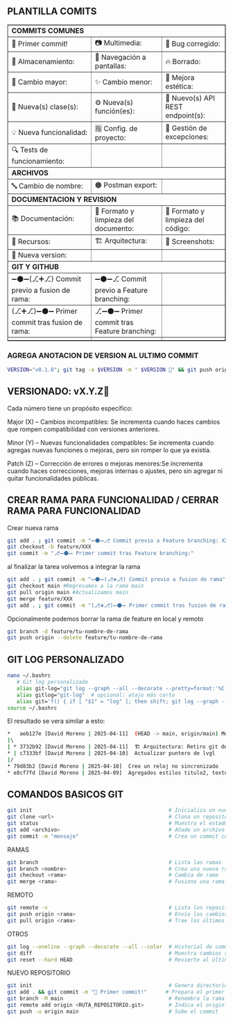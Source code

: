 ## PLANTILLA COMITS

<table border="1">
  <tr>
    <td colspan="3"><b>COMMITS COMUNES</b></td>
  </tr>
  <tr>
    <td>🎉 Primer commit!</td>
    <td>📷 Multimedia:</td>
    <td>🐞 Bug corregido:</td>
  </tr>
  <tr>
    <td>💾 Almacenamiento:</td>
    <td>🔗 Navegación a pantallas:</td>
    <td>🔥 Borrado:</td>
  </tr>
  <tr>
    <td>🚀 Cambio mayor:</td>
    <td>✨ Cambio menor:</td>
    <td>🎨 Mejora estética:</td>
  </tr>
  <tr>
    <td>📜 Nueva(s) clase(s):</td>
    <td>⚙️ Nueva(s) función(es):</td>
    <td>🔗 Nuevo(s) API REST endpoint(s):</td>
  </tr>
  <tr>
    <td>💡 Nueva funcionalidad:</td>
    <td>🈯 Config. de proyecto:</td>
    <td>🧯 Gestión de excepciones:</td>
  </tr>
  <tr>
    <td>🔍 Tests de funcionamiento:</td>
    <td></td>
    <td></td>
  </tr>
  <tr>
    <td colspan="3"><b>ARCHIVOS</b></td>
  </tr>
  <tr>
    <td>🔤 Cambio de nombre:</td>
    <td>🟠 Postman export:</td>
    <td></td>
  </tr>
  <tr>
    <td colspan="3"><b>DOCUMENTACION Y REVISION</b></td>
  </tr>
  <tr>
    <td>📚 Documentación:</td>
    <td>📐 Formato y limpieza del documento:</td>
    <td>📐 Formato y limpieza del código:</td>
  </tr>
  <tr>
    <td>📑 Recursos:</td>
    <td>🏗️ Arquitectura:</td>
    <td>📸 Screenshots:</td>
  </tr>
  <tr>
    <td>🔖 Nueva version:</td>
    <td></td>
    <td></td>
  </tr>
  <tr>
    <td colspan="3"><b>GIT Y GITHUB</b></td>
  </tr>
  <tr>
    <td>➖⚫➖(⎇➕⎇) Commit previo a fusion de rama:</td>
    <td>➖⚫➖⎇ Commit previo a Feature branching:</td>
    <td></td>
  </tr>
  <tr>
    <td>(⎇➕⎇)➖⚫➖ Primer commit tras fusion de rama:</td>
    <td>⎇➖⚫➖ Primer commit tras Feature branching:</td>
    <td></td>
  </tr>
    <tr>
    <td></td>
    <td></td>
    <td></td>
  </tr>
</table>

### AGREGA ANOTACION DE VERSION AL ULTIMO COMMIT
```bash
VERSION="v0.1.0"; git tag -a $VERSION -m " $VERSION 🔖" && git push origin $VERSION
```

## VERSIONADO: vX.Y.Z🔖

Cada número tiene un propósito específico:

Major (X) – Cambios incompatibles: Se incrementa cuando haces cambios que rompen compatibilidad con versiones anteriores.

Minor (Y) – Nuevas funcionalidades compatibles: Se incrementa cuando agregas nuevas funciones o mejoras, pero sin romper lo que ya existía.

Patch (Z) – Corrección de errores o mejoras menores:Se incrementa cuando haces correcciones, mejoras internas o ajustes, pero sin agregar ni quitar funcionalidades públicas.

## CREAR RAMA PARA FUNCIONALIDAD / CERRAR RAMA PARA FUNCIONALIDAD

Crear nueva rama
```bash
git add . ; git commit -m "➖⚫➖⎇ Commit previo a Feature branching: XXX"
git checkout -b feature/XXX
git commit -m "⎇➖⚫➖ Primer commit tras Feature branching:"
```
al finalizar la tarea volvemos a integrar la rama
```bash
git add . ; git commit -m "➖⚫➖(⎇➕⎇) Commit previo a fusion de rama"
git checkout main #Regresamos a la rama main
git pull origin main #Actualizamos main
git merge feature/XXX
git add . ; git commit -m "(⎇➕⎇)➖⚫➖ Primer commit tras fusion de rama"
```
Opcionalmente podemos borrar la rama de feature en local y remoto
```bash
git branch -d feature/tu-nombre-de-rama
git push origin --delete feature/tu-nombre-de-rama
```

## GIT LOG PERSONALIZADO
```bash
nano ~/.bashrc
   # Git log personalizado
   alias git-log="git log --graph --all --decorate --pretty=format:'%C(auto)%h%Creset [%an | %ad] %d %s' --date=short"
   alias gitlog="git-log"  # opcional: atajo más corto
   alias git='f() { if [ "$1" = "log" ]; then shift; git log --graph --all --decorate --pretty=format:"%C(auto)%h%Creset [%an | %ad] %d %s" --date=short "$@"; else command git "$@"; fi }; f'
source ~/.bashrc
```
El resultado se vera similar a esto:
```bash
*   aeb127e [David Moreno | 2025-04-11]  (HEAD -> main, origin/main) Merge commit '3732b92'
|\  
| * 3732b92 [David Moreno | 2025-04-11]  🏗️ Arquitectura: Retiro git de los components (vendorizado)
* | c7333bf [David Moreno | 2025-04-10]  Actualizar puntero de lvgl
|/  
* 79d83b2 [David Moreno | 2025-04-10]  Creo un reloj no sincronizado
* e8cf7fd [David Moreno | 2025-04-09]  Agregados estilos titulo2, texto1 y texto2
```

## COMANDOS BASICOS GIT

```bash
git init                                            # Inicializa un nuevo repositorio Git
git clone <url>                                     # Clona un repositorio remoto
git status                                          # Muestra el estado del repositorio
git add <archivo>                                   # Añade un archivo al área de staging
git commit -m "mensaje"                             # Crea un commit con mensaje
```

RAMAS

```bash
git branch                                          # Lista las ramas
git branch <nombre>                                 # Crea una nueva rama
git checkout <rama>                                 # Cambia de rama
git merge <rama>                                    # Fusiona una rama con la actual
```

REMOTO

```bash
git remote -v                                       # Lista los repositorios remotos
git push origin <rama>                              # Envía los cambios al remoto
git pull origin <rama>                              # Trae los últimos cambios del remoto
```

OTROS

```bash
git log --oneline --graph --decorate --all --color  # Historial de commits
git diff                                            # Muestra cambios sin commitear
git reset --hard HEAD                               # Revierte al último commit sin guardar
```

NUEVO REPOSITORIO
```bash
git init                                            # Genera directorio .git
git add . && git commit -m "🎉 Primer commit!"      # Prepara el primer commit
git branch -M main                                  # Renombra la rama actual a main
git remote add origin <RUTA_REPOSITORIO.git>        # Indica el origin del proyecto
git push -u origin main                             # Sube el commit
```

